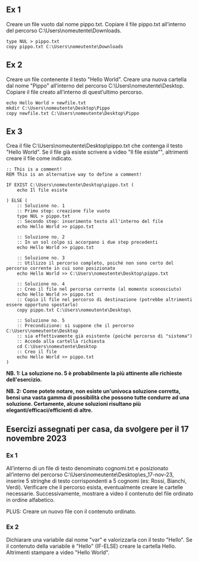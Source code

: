 ## Ex 1 
Creare un file vuoto dal nome pippo.txt. Copiare il file pippo.txt all’interno del percorso C:\Users\nomeutente\Downloads.

```
type NUL > pippo.txt
copy pippo.txt C:\Users\nomeutente\Downloads
```

## Ex 2
Creare un file contenente il testo "Hello World". Creare una nuova cartella dal nome "Pippo" all’interno del percorso C:\Users\nomeutente\Desktop. Copiare il file creato all’interno di quest’ultimo percorso.

```
echo Hello World > newfile.txt
mkdir C:\Users\nomeutente\Desktop\Pippo
copy newfile.txt C:\Users\nomeutente\Desktop\Pippo
```

## Ex 3
Crea il file C:\Users\nomeutente\Desktop\pippo.txt che contenga il testo "Hello World". Se il file già esiste scrivere a video "Il file esiste"", altrimenti creare il file come indicato.

```
:: This is a comment!
REM This is an alternative way to define a comment!

IF EXIST C:\Users\nomeutente\Desktop\pippo.txt (
    echo Il file esiste

) ELSE (
    :: Soluzione no. 1
    :: Primo step: creazione file vuoto
    type NUL > pippo.txt
    :: Secondo step: inserimento testo all'interno del file
    echo Hello World >> pippo.txt

    :: Soluzione no. 2
    :: In un sol colpo si accorpano i due step precedenti
    echo Hello World >> pippo.txt

    :: Soluzione no. 3
    :: Utilizzo il percorso completo, poiché non sono certo del percorso corrente in cui sono posizionato
    echo Hello World >> C:\Users\nomeutente\Desktop\pippo.txt

    :: Soluzione no. 4
    :: Creo il file nel percorso corrente (al momento sconosciuto)
    echo Hello World >> pippo.txt
    :: Copio il file nel percorso di destinazione (potrebbe altrimenti essere opportuno spostarlo)
    copy pippo.txt C:\Users\nomeutente\Desktop\

    :: Soluzione no. 5
    :: Precondizione: si suppone che il percorso C:\Users\nomeutente\Desktop
    :: sia effettivamente già esistente (poiché percorso di "sistema")
    :: Accedo alla cartella richiesta
    cd C:\Users\nomeutente\Desktop
    :: Creo il file
    echo Hello World >> pippo.txt
)
```
**NB. 1: La soluzione no. 5 è probabilmente la più attinente alle richieste dell'esercizio.**

**NB. 2: Come potete notare, non esiste un'univoca soluzione corretta, bensì una vasta gamma di possibilità che possono tutte condurre ad una soluzione. Certamente, alcune soluzioni risultano più eleganti/efficaci/efficienti di altre.**

## Esercizi assegnati per casa, da svolgere per il 17 novembre 2023

### Ex 1

All’interno di un file di testo denominato cognomi.txt e posizionato all’interno del percorso C:\Users\nomeutente\Desktop\es_17-nov-23, inserire 5 stringhe di testo corrispondenti a 5 cognomi (es: Rossi, Bianchi, Verdi).
Verificare che il percorso esista, eventualmente creare le cartelle necessarie.
Successivamente, mostrare a video il contenuto del file ordinato in ordine alfabetico.

PLUS: Creare un nuovo file con il contenuto ordinato.

### Ex 2

Dichiarare una variabile dal nome "var" e valorizzarla con il testo "Hello".
Se il contenuto della variabile è "Hello" (IF-ELSE) creare la cartella Hello. Altrimenti stampare a video "Hello World".
